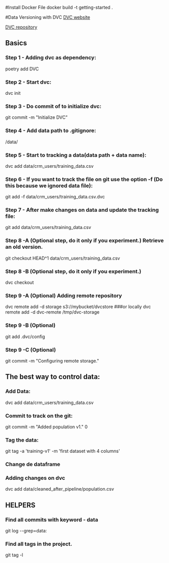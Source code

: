 #Install Docker File
docker build -t getting-started .

#Data Versioning with DVC
[DVC website](https://dvc.org)

[DVC repository](https://github.com/iterative/dvc)

## Basics

### Step 1 - Adding dvc as dependency:
poetry add DVC

### Step 2 - Start dvc:
dvc init

### Step 3 - Do commit of to initialize dvc:
git commit -m "Initialize DVC"

### Step 4 - Add data path to .gitignore:
/data/

### Step 5 - Start to tracking a data(data path + data name):
dvc add data/crm_users/training_data.csv 

### Step 6 - If you want to track the file on git use the option -f (Do this because we ignored data file):
git add -f data/crm_users/training_data.csv.dvc

### Step 7 - After make changes on data and update the tracking file:
git add data/crm_users/training_data.csv 

### Step 8 -A (Optional step, do it only if you experiment.) Retrieve an old version.
git checkout HEAD^1 data/crm_users/training_data.csv 

### Step 8 -B (Optional step, do it only if you experiment.)
dvc checkout

### Step 9 -A (Optional) Adding remote repository
dvc remote add -d storage s3://mybucket/dvcstore
###or locally
dvc remote add -d dvc-remote /tmp/dvc-storage

### Step 9 -B (Optional) 
git add .dvc/config

### Step 9 -C (Optional) 
git commit -m "Configuring remote storage."

## The best way to control data:

### Add Data:
dvc add data/crm_users/training_data.csv 

###  Commit to track on the git:
git commit -m "Added population v1."
0
### Tag the data:
git tag -a 'training-v1' -m 'first dataset with 4 columns'

### Change de dataframe

### Adding changes on dvc
dvc add data/cleaned_after_pipeline/population.csv

## HELPERS

### Find all commits with keyword - data
git log --grep=data:

### Find all tags in the project.
git tag -l




